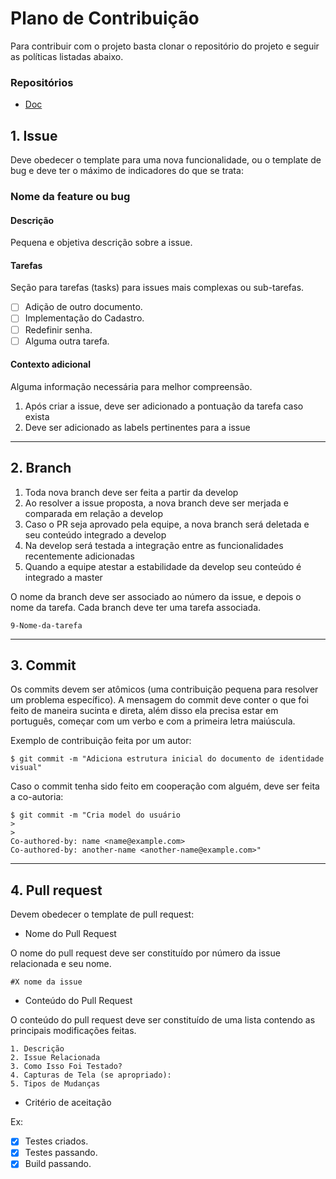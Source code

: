 # Plano de Contribuição

Para contribuir com o projeto basta clonar o repositório do projeto e seguir as políticas listadas abaixo.

### Repositórios
- [Doc](https://github.com/fga-eps-mds/2023.2-UnB-TV-DOC)
    
## 1. Issue

Deve obedecer o template para uma nova funcionalidade, ou o template de bug e deve ter o máximo de indicadores do que se trata:

### Nome da feature ou bug

#### Descrição
Pequena e objetiva descrição sobre a issue.

#### Tarefas
Seção para tarefas (tasks) para issues mais complexas ou sub-tarefas.

- [ ] Adição de outro documento.
- [ ] Implementação do Cadastro.
- [ ] Redefinir senha.
- [ ] Alguma outra tarefa.

#### Contexto adicional
Alguma informação necessária para melhor compreensão.

1. Após criar a issue, deve ser adicionado a pontuação da tarefa caso exista
2. Deve ser adicionado as labels pertinentes para a issue

---

## 2. Branch

1. Toda nova branch deve ser feita a partir da develop
2. Ao resolver a issue proposta, a nova branch deve ser merjada e comparada em relação a develop
3. Caso o PR seja aprovado pela equipe, a nova branch será deletada e seu conteúdo integrado a develop
4. Na develop será testada a integração entre as funcionalidades recentemente adicionadas
5. Quando a equipe atestar a estabilidade da develop seu conteúdo é integrado a master

O nome da branch deve ser associado ao número da issue, e depois o nome da tarefa. Cada branch deve ter uma tarefa associada.

```
9-Nome-da-tarefa
```

---

## 3. Commit

Os commits devem ser atômicos (uma contribuição pequena para resolver um problema específico). A mensagem do commit deve conter o que foi feito de maneira sucinta e direta, além disso ela precisa estar em português, começar com um verbo e com a primeira letra maiúscula.

Exemplo de contribuição feita por um autor:
```
$ git commit -m "Adiciona estrutura inicial do documento de identidade visual"
```

Caso o commit tenha sido feito em cooperação com alguém, deve ser feita a co-autoria:

```
$ git commit -m "Cria model do usuário
>
>
Co-authored-by: name <name@example.com>
Co-authored-by: another-name <another-name@example.com>"
```

---

## 4. Pull request

Devem obedecer o template de pull request:

- Nome do Pull Request

O nome do pull request deve ser constituído por número da issue relacionada e seu nome.

```
#X nome da issue
```

- Conteúdo do Pull Request

O conteúdo do pull request deve ser constituído de uma lista contendo as principais modificações feitas.

```
1. Descrição
2. Issue Relacionada
3. Como Isso Foi Testado?
4. Capturas de Tela (se apropriado):
5. Tipos de Mudanças
```

- Critério de aceitação

Ex:

- [x] Testes criados.
- [x] Testes passando.
- [x] Build passando.
